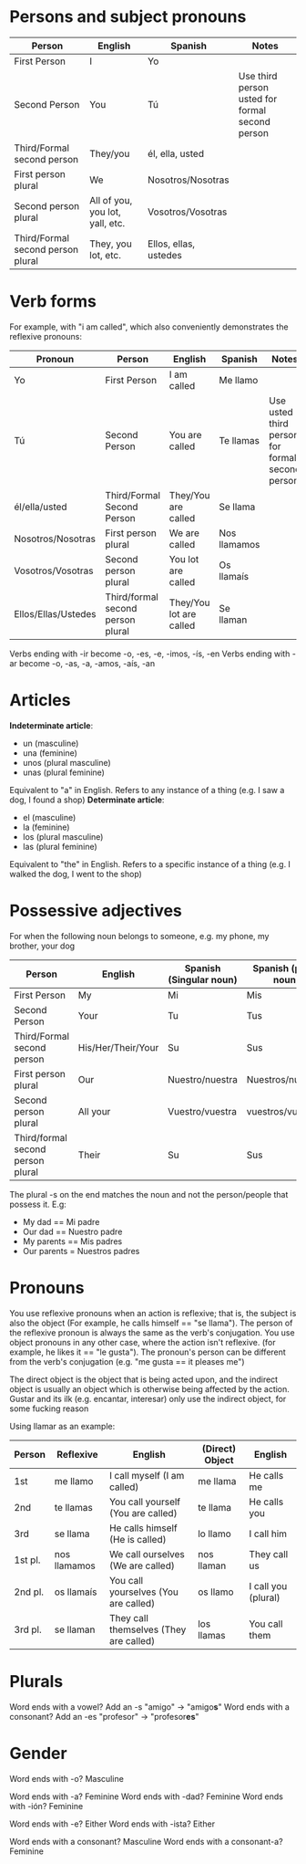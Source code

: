 # Persons and subject pronouns
| Person | English | Spanish | Notes |
| ---- | ---- | ---- | ---- |
| First Person | I | Yo |  |
| Second Person | You | Tú | Use third person usted for formal second person |
| Third/Formal second person | They/you | él, ella, usted |  |
| First person plural | We | Nosotros/Nosotras |  |
| Second person plural | All of you, you lot, yall, etc. | Vosotros/Vosotras |  |
| Third/Formal second person plural | They, you lot, etc. | Ellos, ellas, ustedes |  |
# Verb forms
For example, with "i am called", which also conveniently demonstrates the reflexive pronouns:

| Pronoun             | Person                            | English                 | Spanish      | Notes                                           |
| ------------------- | --------------------------------- | ----------------------- | ------------ | ----------------------------------------------- |
| Yo                  | First Person                      | I am called             | Me llamo     |                                                 |
| Tú                  | Second Person                     | You are called          | Te llamas    | Use usted third person for formal second person |
| él/ella/usted       | Third/Formal Second Person        | They/You are called     | Se llama     |                                                 |
| Nosotros/Nosotras   | First person plural               | We are called           | Nos llamamos |                                                 |
| Vosotros/Vosotras   | Second person plural              | You lot are called      | Os llamaís   |                                                 |
| Ellos/Ellas/Ustedes | Third/formal second person plural | They/You lot are called | Se llaman    |                                                 |
Verbs ending with -ir become -o, -es, -e, -imos, -ís, -en
Verbs ending with -ar become -o, -as, -a, -amos, -aís, -an
# Articles
**Indeterminate article**:
- un (masculine)
- una (feminine)
- unos (plural masculine)
- unas (plural feminine)

Equivalent to "a" in English. Refers to any instance of a thing (e.g. I saw a dog, I found a shop)
**Determinate article**:
- el (masculine)
- la (feminine)
- los (plural masculine)
- las (plural feminine)

Equivalent to "the" in English. Refers to a specific instance of a thing (e.g. I walked the dog, I went to the shop)
# Possessive adjectives
For when the following noun belongs to someone, e.g. my phone, my brother, your dog

| Person | English | Spanish (Singular noun) | Spanish (plural noun) |
| ---- | ---- | ---- | ---- |
| First Person | My | Mi | Mis |
| Second Person | Your | Tu | Tus |
| Third/Formal second person | His/Her/Their/Your | Su | Sus |
| First person plural | Our | Nuestro/nuestra | Nuestros/nuestras |
| Second person plural | All your | Vuestro/vuestra | vuestros/vuestras |
| Third/formal second person plural | Their | Su | Sus |
The plural -s on the end matches the noun and not the person/people that possess it. E.g:
- My dad == Mi padre
- Our dad == Nuestro padre
- My parents == Mis padres
- Our parents = Nuestros padres

# Pronouns
You use reflexive pronouns when an action is reflexive; that is, the subject is also the object (For example, he calls himself == "se llama"). The person of the reflexive pronoun is always the same as the verb's conjugation.
You use object pronouns in any other case, where the action isn't reflexive. (for example, he likes it == "le gusta"). The pronoun's person can be different from the verb's conjugation (e.g. "me gusta == it pleases me")

The direct object is the object that is being acted upon, and the indirect object is usually an object which is otherwise being affected by the action. Gustar and its ilk (e.g. encantar, interesar) only use the indirect object, for some fucking reason

Using llamar as an example:

| Person  | Reflexive    | English                                | (Direct) Object | English             |
| ------- | ------------ | -------------------------------------- | --------------- | ------------------- |
| 1st     | me llamo     | I call myself (I am called)            | me llama        | He calls me         |
| 2nd     | te llamas    | You call yourself (You are called)     | te llama        | He calls you        |
| 3rd     | se llama     | He calls himself (He is called)        | lo llamo        | I call him          |
| 1st pl. | nos llamamos | We call ourselves (We are called)      | nos llaman      | They call us        |
| 2nd pl. | os llamaís   | You call yourselves (You are called)   | os llamo        | I call you (plural) |
| 3rd pl. | se llaman    | They call themselves (They are called) | los llamas      | You call them       |


# Plurals
Word ends with a vowel? Add an -s
"amigo" -> "amigo**s**"
Word ends with a consonant? Add an -es
"profesor" -> "profesor**es**"
# Gender
Word ends with -o? Masculine

Word ends with -a? Feminine
Word ends with -dad? Feminine
Word ends with -ión? Feminine

Word ends with -e? Either
Word ends with -ista? Either

Word ends with a consonant? Masculine
Word ends with a consonant-a? Feminine

# 